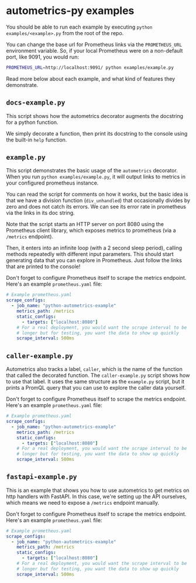 # autometrics-py examples

You should be able to run each example by executing `python examples/<example>.py` from the root of the repo.

You can change the base url for Prometheus links via the `PROMETHEUS_URL` environment variable. So, if your local Prometheus were on a non-default port, like 9091, you would run:

```sh
PROMETHEUS_URL=http://localhost:9091/ python examples/example.py
```

Read more below about each example, and what kind of features they demonstrate.

## `docs-example.py`

This script shows how the autometrics decorator augments the docstring for a python function.

We simply decorate a function, then print its docstring to the console using the built-in `help` function.

## `example.py`

This script demonstrates the basic usage of the `autometrics` decorator. When you run `python examples/example.py`, it will output links to metrics in your configured prometheus instance.

You can read the script for comments on how it works, but the basic idea is that we have a division function (`div_unhandled`) that occasionally divides by zero and does not catch its errors. We can see its error rate in prometheus via the links in its doc string.

Note that the script starts an HTTP server on port 8080 using the Prometheus client library, which exposes metrics to prometheus (via a `/metrics` endpoint).

Then, it enters into an infinite loop (with a 2 second sleep period), calling methods repeatedly with different input parameters. This should start generating data that you can explore in Prometheus. Just follow the links that are printed to the console!

Don't forget to configure Prometheus itself to scrape the metrics endpoint. Here's an example `prometheus.yaml` file:

```yaml
# Example prometheus.yaml
scrape_configs:
  - job_name: "python-autometrics-example"
    metrics_path: /metrics
    static_configs:
      - targets: ["localhost:8080"]
    # For a real deployment, you would want the scrape interval to be
    # longer but for testing, you want the data to show up quickly
    scrape_interval: 500ms
```

## `caller-example.py`

Autometrics also tracks a label, `caller`, which is the name of the function that called the decorated function. The `caller-example.py` script shows how to use that label. It uses the same structure as the `example.py` script, but it prints a PromQL query that you can use to explore the caller data yourself.

Don't forget to configure Prometheus itself to scrape the metrics endpoint. Here's an example `prometheus.yaml` file:

```yaml
# Example prometheus.yaml
scrape_configs:
  - job_name: "python-autometrics-example"
    metrics_path: /metrics
    static_configs:
      - targets: ["localhost:8080"]
    # For a real deployment, you would want the scrape interval to be
    # longer but for testing, you want the data to show up quickly
    scrape_interval: 500ms
```

## `fastapi-example.py`

This is an example that shows you how to use autometrics to get metrics on http handlers with FastAPI. In this case, we're setting up the API ourselves, which means we need to expose a `/metrics` endpoint manually.

Don't forget to configure Prometheus itself to scrape the metrics endpoint. Here's an example `prometheus.yaml` file:

```yaml
# Example prometheus.yaml
scrape_configs:
  - job_name: "python-autometrics-example"
    metrics_path: /metrics
    static_configs:
      - targets: ["localhost:8080"]
    # For a real deployment, you would want the scrape interval to be
    # longer but for testing, you want the data to show up quickly
    scrape_interval: 500ms
```
